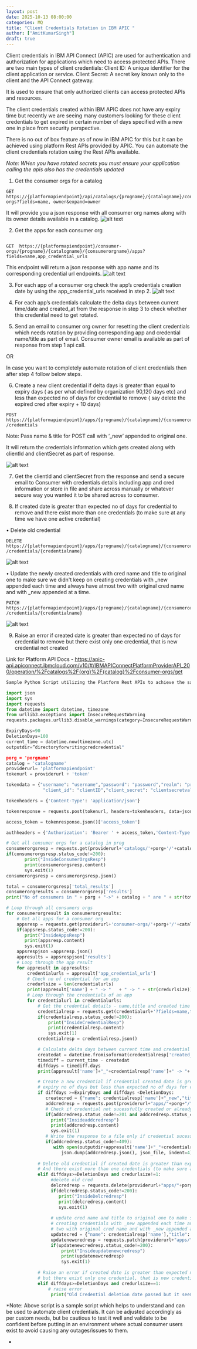 ```yaml
---
layout: post
date: 2025-10-13 08:00:00
categories: MQ
title: "Client Credentials Rotation in IBM APIC "
author: ["AmitKumarSingh"]
draft: true
---
```



Client credentials in IBM API Connect (APIC) are used for authentication and authorization for applications which need to access protected APIs. There are two main types of client credentials:
Client ID: A unique identifier for the client application or service. 
Client Secret: A secret key known only to the client and the API Connect gateway. 

It is used to ensure that only authorized clients can access protected APIs and resources.

The client credentials created within IBM APIC does not have any expiry time but recently we are seeing many customers looking for these client credentials to get expired in certain number of days specified with a new one in place from security perspective. 

There is no out of box feature as of now in IBM APIC for this but it can be achieved using platform Rest APIs provided by APIC.  You can automate the client credentials rotation using the Rest APIs available.

*Note: WHen you have rotated secrets you must ensure your application calling the apis also has the credentials updated*

<!--more-->


1)	Get the consumer orgs for a catalog

```
GET  https://{platformapiendpoint}/api/catalogs/{progname}/{catalogname}/consumer-orgs?fields=name, owner&expand=owner
```

It will provide you a json response with all consumer org names along with its owner details available in a catalog.
![alt text](/images/image.png)

 
2)	Get the apps for each consumer org

```

GET  https://{platformapiendpoint}/consumer-orgs/{progname}/{catalogname}/{consumerorgname}/apps?fields=name,app_credential_urls
```

This endpoint will return a json response with app name and its corresponding credential url endpoints. 
![alt text](/images/image-1.png)

3)	For each app of a consumer org check the app’s credentials creation date by using the app_credential_urls received in step 2.
![alt text](/images/image-2.png)

4)	For each app’s credentials calculate the delta days between current time/date and created_at from the response in step 3 to check whether this credential need to get rotated.

5)	Send an email to consumer org owner for resetting the client credentials which needs rotation by providing corresponding app and credential name/title as part of email.  Consumer owner email is available as part of response from step 1 api call.

OR

In case you want to completely automate rotation of client credentials then after step 4 follow below steps.
     
6)	Create a new client credential if delta days is greater than equal to expiry days ( as per what defined by organization 90,120 days etc)  and less than expected no of days for credential to remove ( say delete the expired cred after expiry + 10 days) 

```
POST https://{platformapiendpoint}/apps/{progname}/{catalogname}/{consumerorgname}/{appname}/ /credentials
```


Note:  Pass name & title for POST call with ‘_new’ appended to original one. 

It will return the credentials information which gets created along with clientId and clientSecret as part of response. 

![alt text](/images/image-3.png)
 

7.  Get the clientId and clientSecret from the response and send a secure email to Consumer with credentials details including app and cred information or store in file and share across manually or whatever secure way you wanted it to be shared across to consumer. 

8.  If created date is greater than expected no of days for credential to remove and there exist more than one credentials (to make sure at any time we have one active credential)

•	Delete old credential
```
DELETE https://{platformapiendpoint}/apps/{progname}/{catalogname}/{consumerorgname}/{appname}/ /credentials/{credentialname}
```

![alt text](/images/image-4.png)

•	Update the newly created credentials with cred name and title to original one to make sure we didn't keep on creating credentials with _new appended each time and always have atmost two with original cred name and with _new appended at a time.
```
PATCH  https://{platformapiendpoint}/apps/{progname}/{catalogname}/{consumerorgname}/{appname}/ /credentials/{credentialname}
```

![alt text](/images/image-5.png)

9.   Raise an error if created date is greater than expected no of days for credential to remove
      but there exist only one credential, that is new credential not created




Link for Platform API Docs - https://apic-api.apiconnect.ibmcloud.com/v10/#/IBMAPIConnectPlatformProviderAPI_200/operation/%2Fcatalogs%2F{org}%2F{catalog}%2Fconsumer-orgs/get


```python
Sample Python Script utilizing the Platform Rest APIs to achieve the same as described above-

import json
import sys
import requests
from datetime import datetime, timezone
from urllib3.exceptions import InsecureRequestWarning
requests.packages.urllib3.disable_warnings(category=InsecureRequestWarning)

ExpiryDays=90
DeletionDays=100
current_time = datetime.now(timezone.utc)
outputdir=”directoryforwritingcredcredential" 

porg = 'porgname'
catalog = 'catalogname'
providerurl= 'platformapiendpoint'
tokenurl = providerurl + 'token'

tokendata = {"username": "username","password": "password","realm": "provider/default-idp-2",\
              "client_id": "clientID","client_secret": "clientsecretvalue","grant_type": "password"}

tokenheaders = {'Content-Type': 'application/json'}

tokenresponse = requests.post(tokenurl, headers=tokenheaders, data=json.dumps(tokendata), verify=False)

access_token = tokenresponse.json()['access_token']

authheaders = {'Authorization': 'Bearer ' + access_token,'Content-Type': 'application/json'}

# Get all consumer orgs for a catalog in prog
consumerorgsresp = requests.get(providerurl+'catalogs/'+porg+'/'+catalog+'/consumer-orgs?fields=name', headers=authheaders, verify=False, timeout=15)
if(consumerorgsresp.status_code!=200):
       print("InsideConsumerOrgsResp")
       print(consumerorgsresp.content)
       sys.exit(1)
consumerorgsresp = consumerorgsresp.json()

total = consumerorgsresp['total_results']
consumerorgresults = consumerorgsresp['results']
print("No of consumers in " + porg + "->" + catalog + " are " + str(total))

# Loop through all consumers orgs
for consumerorgresult in consumerorgresults:
    # Get all apps for a consumer org
    appsresp = requests.get(providerurl+'consumer-orgs/'+porg+'/'+catalog+'/'+consumerorgresult['name']+'/apps?fields=name,app_credential_urls', headers=authheaders, verify=False, timeout=15)
    if(appsresp.status_code!=200):
       print("InsideAppsResp")
       print(appsresp.content)
       sys.exit(1)
    appsrespjson =appsresp.json()
    appresults = appsrespjson['results']
    # Loop through the app result
    for appresult in appresults:
        credentialurls = appresult['app_credential_urls']
        # Check no of credential for an app
        credurlsize = len(credentialurls)
        print(appresult['name'] + " -> "   + " -> " + str(credurlsize))
        # Loop through the credentials of an app
        for credentialurl in credentialurls:
            # Get the credential details - name,title and created time
            credentialresp = requests.get(credentialurl+'?fields=name,title,created_at', headers=authheaders, verify=False, timeout=15)
            if(credentialresp.status_code!=200):
                print("InsideCredentialResp")
                print(credentialresp.content)
                sys.exit(1)
            credentialresp = credentialresp.json()

            # Calculate delta days between current time and credential created time
            createdat = datetime.fromisoformat(credentialresp['created_at'][:-1]).replace(tzinfo=timezone.utc)
            timediff = current_time - createdat
            diffdays = timediff.days
            print(appresult['name']+"_"+credentialresp['name']+" -> "+ str(createdat) + " -> "+ str(diffdays)+" days")

            # Create a new credential if credential created date is greater than equal to expected 
            # expiry no of days but less than expected no of days for credential to remove
            if diffdays >=ExpiryDays and diffdays <DeletionDays:
               createcred = {"name": credentialresp['name']+"_new","title": credentialresp['title']+"_new"}
               addcredresp = requests.post(providerurl+"apps/"+porg+"/"+catalog+"/"+consumerorgresult['name']+"/"+appresult['name']+"/credentials", headers=authheaders, data=json.dumps(createcred), verify=False, timeout=15)
               # Check if credential not sucessfully created or already new credential exist
               if(addcredresp.status_code!=201 and addcredresp.status_code!=409):
                 print("Insideaddcredresp")
                 print(addcredresp.content)
                 sys.exit(1)
               # Write the response to a file only if credential sucessfully created
               if(addcredresp.status_code!=409):
                  with open(outputdir+appresult['name']+"_"+credentialresp['name']+".json", "w") as json_file:
                     json.dump(addcredresp.json(), json_file, indent=4)
            
            # Delete old credential if created date is greater than expected no of days for credential to remove
            # And there exist more than one credentials (to make sure at any time we have one active credential)
            elif diffdays>=DeletionDays and credurlsize!=1: 
                 #delete old cred
                 delcredresp = requests.delete(providerurl+"apps/"+porg+"/"+catalog+"/"+consumerorgresult['name']+"/"+appresult['name']+"/credentials/"+credentialresp['name'], headers=authheaders, verify=False, timeout=15)
                 if(delcredresp.status_code!=200):
                    print("InsideDelcredresp")
                    print(delcredresp.content)
                    sys.exit(1)
                
                 # update cred name and title to original one to make sure we didn't keep on 
                 # creating credentials with _new appended each time and always have atmost
                 # two with original cred name and with _new appended at a time
                 updatecred = {"name": credentialresp['name'],"title": credentialresp['title']}
                 updatenewcredresp = requests.patch(providerurl+"apps/"+porg+"/"+catalog+"/"+consumerorgresult['name']+"/"+appresult['name']+"/credentials/"+credentialresp['name']+"_new", headers=authheaders, data=json.dumps(updatecred), verify=False, timeout=15)
                 if(updatenewcredresp.status_code!=200):
                     print("Insideupdatenewcredresp")
                     print(updatenewcredresp)
                     sys.exit(1)
            
            # Raise an error if created date is greater than expected no of days for credential to remove
            # but there exist only one credential, that is new credential not created
            elif diffdays>=DeletionDays and credurlsize==1: 
                # raise error
                 print("Old Credential deletion date passed but it seems new not provisioned and old still exist ")
```


*Note:  Above script is a sample script which helps to understand and can be used to automate client credentials. It can be adjusted accordingly as per custom needs, but be cautious to test it well and validate to be confident before putting in an environment where actual consumer users exist to avoid causing any outages/issues to them. 

*